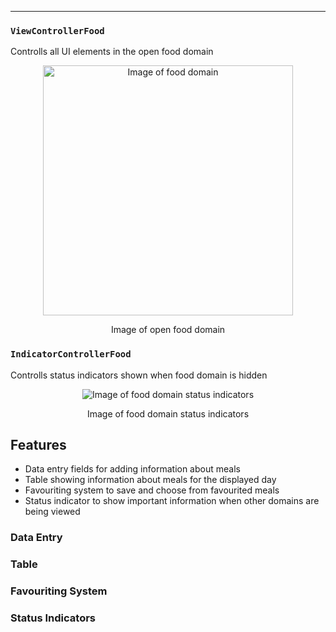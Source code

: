 ---

### `ViewControllerFood`
Controlls all UI elements in the open food domain

<p align="center">
<img src="https://raw.githubusercontent.com/danwells96/ARISES/master/DocFiles/img/fooddomain.png" alt="Image of food domain" width="400" />
</p>
<p align="center">
Image of open food domain
</p>

### `IndicatorControllerFood`
Controlls status indicators shown when food domain is hidden

<p align="center">
<img src="https://raw.githubusercontent.com/danwells96/ARISES/master/DocFiles/img/foodindicator.png" alt="Image of food domain status indicators"/>
</p>
<p align="center">
Image of food domain status indicators
</p>

## Features
* Data entry fields for adding information about meals
* Table showing information about meals for the displayed day 
* Favouriting system to save and choose from favourited meals
* Status indicator to show important information when other domains are being viewed

### Data Entry

### Table

### Favouriting System

### Status Indicators
